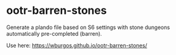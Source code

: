 # ootr-barren-stones
Generate a plando file based on S6 settings with stone dungeons automatically pre-completed (barren).

Use here: https://wburgos.github.io/ootr-barren-stones/
